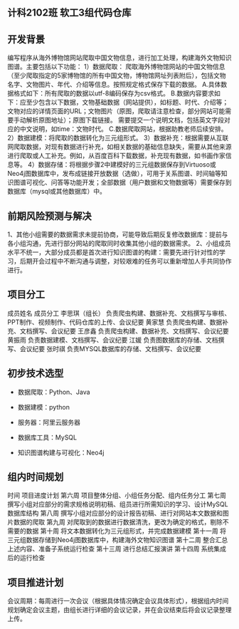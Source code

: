## 计科2102班 软工3组代码仓库
开发背景
-------
编写程序从海外博物馆网站爬取中国文物信息，进行加工处理，构建海外文物知识图谱。主要包括以下功能：
1）数据爬取： 爬取海外博物馆网站的中国文物信息（至少爬取指定的5家博物馆的所有中国文物，博物馆网址列表附后），包括文物名字、文物图片、年代、介绍等信息。按照规定格式保存下载的数据。
A.具体数据格式如下：所有爬取的数据以utf-8编码保存为csv格式。
B.数据内容要求如下：应至少包含以下数据，文物基础数据（网站提供），如标题、时代、介绍等；文物对应的详情页面的URL；文物图片（原图，爬取请注意检查，部分网站可能需要手动解析原图地址）；原图下载链接。
需要提交一个说明文档，包括英文字段对应的中文说明，如time：文物时代。
C.数据爬取网站，根据助教老师后续安排。
2）数据建模：将爬取的数据转化为三元组形式。
3）数据补充：根据需要从互联网爬取数据，对现有数据进行补充，如相关数据的基础信息缺失，需要从其他来源进行爬取或人工补充。例如，从百度百科下载数据，补充现有数据，如书画作家信息等。
4）数据存储：将根据步骤2中建模好的三元组数据保存到Virtuoso或Neo4j图数据库中，发布成链接开放数据（选做），可用于关系图谱、时间轴等知识图谱可视化、问答等功能开发；全部数据（用户数据和文物数据等）需要保存到数据库（mysql或其他数据库）中。

前期风险预测与解决
-----------------
1、其他小组需要的数据需求未提前协商，可能导致后期反复修改数据库：提前与各小组沟通，先进行部分网站的爬取同时收集其他小组的数据需求。
2、小组成员水平不统一，大部分成员都是首次进行知识图谱的构建：需要先进行针对性的学习，后期开会过程中不断沟通与调整，对较艰难的任务可以重新增加人手共同协作进行。

项目分工
-----------
成员姓名	     成员分工
李思琪（组长）	负责爬虫构建、数据补充、文档撰写与审核、PPT制作、视频制作、代码仓库的上传、会议纪要
黄家慧	        负责爬虫构建、数据补充、文档撰写、会议纪要
王彦鑫	        负责爬虫构建、数据补充、文档撰写、会议纪要
黄振雨	        负责数据建模、文档撰写、会议纪要
江媛            负责图数据库的存储、文档撰写、会议纪要
张时祺          负责MYSQL数据库的存储、文档撰写、会议纪要

初步技术选型
-------------
* 数据爬取：Python、Java

* 数据建模：python

* 服务器：阿里云服务器

* 数据库工具：MySQL

* 知识图谱构建与可视化：Neo4j

组内时间规划
------------
时间	项目进度计划
第六周  项目整体分组、小组任务分配、组内任务分工
第七周  撰写小组对应部分的需求规格说明初稿、组员进行所需知识的学习、设计MySQL数据库结构
第八周	撰写小组对应部分的设计报告初稿、进行对网站本文数据和图片数据的爬取
第九周	对爬取到的数据进行数据清洗，更改为确定的格式，剔除不需要的数据
第十周	将文本数据转化为三元组形式，并完成数据建模
第十一周	将三元组数据存储到Neo4j图数据库中，构建海外文物知识图谱
第十二周	整合汇总上述内容、准备子系统运行检查
第十三周	进行总结汇报演讲
第十四周    系统集成后的运行检查

项目推进计划
------------
会议周期：每周进行一次会议（根据具体情况确定会议具体形式），根据组内时间规划确定会议主题，由组长进行详细的会议记录，并在会议结束后将会议记录整理上传。
